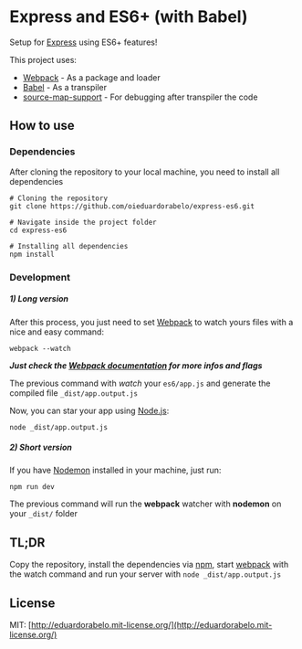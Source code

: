 # Express and ES6+ (with Babel)

Setup for [Express](http://expressjs.com/) using ES6+ features!

This project uses:

- [Webpack](http://webpack.github.io/) - As a package and loader
- [Babel](https://babeljs.io/) - As a transpiler
- [source-map-support](https://github.com/evanw/node-source-map-support) - For debugging after transpiler the code

## How to use

### Dependencies

After cloning the repository to your local machine, you need to install all dependencies

```
# Cloning the repository
git clone https://github.com/oieduardorabelo/express-es6.git

# Navigate inside the project folder
cd express-es6

# Installing all dependencies
npm install
```

### Development

##### 1) Long version

After this process, you just need to set [Webpack](http://webpack.github.io/) to watch yours files with a nice and easy command:

```
webpack --watch
```

***Just check the [Webpack documentation](http://webpack.github.io/docs/) for more infos and flags***

The previous command with *watch* your `es6/app.js` and generate the compiled file `_dist/app.output.js`

Now, you can star your app using [Node.js](https://nodejs.org/):

```
node _dist/app.output.js
```

##### 2) Short version

If you have [Nodemon](https://github.com/remy/nodemon) installed in your machine, just run:

```
npm run dev
```

The previous command will run the **webpack** watcher with **nodemon** on your `_dist/` folder

## TL;DR
Copy the repository, install the dependencies via [npm](https://www.npmjs.com/), start [webpack](http://webpack.github.io/) with the watch command and run your server with `node _dist/app.output.js`

## License

MIT: [http://eduardorabelo.mit-license.org/](http://eduardorabelo.mit-license.org/)
